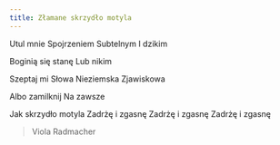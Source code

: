 ```yaml
---
title: Złamane skrzydło motyla
---
```

Utul mnie
Spojrzeniem
Subtelnym
I dzikim

Boginią się stanę
Lub nikim

Szeptaj mi
Słowa
Nieziemska
Zjawiskowa

Albo zamilknij
Na zawsze

Jak skrzydło motyla
Zadrżę i zgasnę
Zadrżę i zgasnę
Zadrżę i zgasnę

> Viola Radmacher
